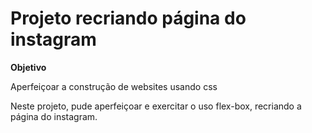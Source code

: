 # Projeto recriando página do instagram


**Objetivo**

Aperfeiçoar a construção de websites usando css

Neste projeto, pude aperfeiçoar e exercitar o uso flex-box, recriando a página do instagram.




